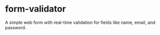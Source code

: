 # form-validator
 A simple web form with real-time validation for fields like name, email, and password.
